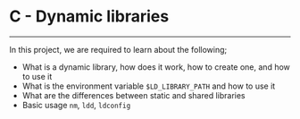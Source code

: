 # C - Dynamic libraries
-----------------------

In this project, we are required to learn about the following;
- What is a dynamic library, how does it work, how to create one, and how to use it
- What is the environment variable ```$LD_LIBRARY_PATH``` and how to use it
- What are the differences between static and shared libraries
- Basic usage ```nm```, ```ldd```, ```ldconfig``` 
